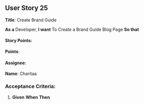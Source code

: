 
## User Story 25 

**Title**: Create Brand Guide 

**As a** Developer, 
**I want** To Create a Brand Guide Blog Page 
**So that** 

#### Story Points: 
**Points**:

#### Assignee: 

**Name**: Charitaa 

### Acceptance Criteria: 

1.  **Given**
     **When**
     **Then**

